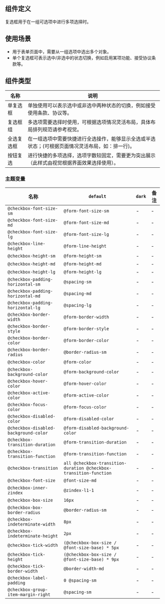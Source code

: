 ## 组件定义

复选框用于在一组可选项中进行多项选择时。

## 使用场景

- 用于表单页面中，需要从一组选项中选出多个对象。  
- 单个复选框可表示选中/非选中的状态切换，例如启用某项功能、接受协议条款等。

## 组件类型

| 名称 | 说明  |
| --- | ---  |
| 单复选框 | 单独使用可以表示选中或非选中两种状态的切换，例如接受使用条款、协议等。|
| 复选框组 | 多选项需要选择时使用，可根据选项情况灵活布局，具体布局排列规范请参考视觉。|
| 全选复选框 | 在一组选项中需要快捷进行全选操作，能够显示全选或半选状态；(可根据页面情况灵活布局，如：排一行)。|
| 按钮复选 | 进行快捷的多项选择，选项字数较固定，需要更为突出展示（此样式由视觉根据界面效果选择使用）。|

### 主题变量

| 名称 | `default` | `dark` | 备注 |
| --- | --- | --- | --- |
| `@checkbox-font-size-sm` | `@form-font-size-sm` | - | - |
| `@checkbox-font-size-md` | `@form-font-size-md` | - | - |
| `@checkbox-font-size-lg` | `@form-font-size-lg` | - | - |
| `@checkbox-line-height` | `@form-line-height` | - | - |
| `@checkbox-height-sm` | `@form-height-sm` | - | - |
| `@checkbox-height-md` | `@form-height-md` | - | - |
| `@checkbox-height-lg` | `@form-height-lg` | - | - |
| `@checkbox-padding-horizontal-sm` | `@spacing-sm` | - | - |
| `@checkbox-padding-horizontal-md` | `@spacing-md` | - | - |
| `@checkbox-padding-horizontal-lg` | `@spacing-lg` | - | - |
| `@checkbox-border-width` | `@form-border-width` | - | - |
| `@checkbox-border-style` | `@form-border-style` | - | - |
| `@checkbox-border-color` | `@form-border-color` | - | - |
| `@checkbox-border-radius` | `@border-radius-sm` | - | - |
| `@checkbox-color` | `@form-color` | - | - |
| `@checkbox-background-color` | `@form-background-color` | - | - |
| `@checkbox-hover-color` | `@form-hover-color` | - | - |
| `@checkbox-active-color` | `@form-active-color` | - | - |
| `@checkbox-focus-color` | `@form-focus-color` | - | - |
| `@checkbox-disabled-color` | `@form-disabled-color` | - | - |
| `@checkbox-disabled-background-color` | `@form-disabled-background-color` | - | - |
| `@checkbox-transition-duration` | `@form-transition-duration` | - | - |
| `@checkbox-transition-function` | `@form-transition-function` | - | - |
| `@checkbox-transition` | `all @checkbox-transition-duration @checkbox-transition-function` | - | - |
| `@checkbox-font-size` | `@font-size-md` | - | - |
| `@checkbox-inner-zindex` | `@zindex-l1-1` | - | - |
| `@checkbox-box-size` | `16px` | - | - |
| `@checkbox-box-border-radius` | `@border-radius-sm` | - | - |
| `@checkbox-indeterminate-width` | `8px` | - | - |
| `@checkbox-indeterminate-height` | `2px` | - | - |
| `@checkbox-tick-width` | `(@checkbox-box-size / @font-size-base) * 5px` | - | - |
| `@checkbox-tick-height` | `(@checkbox-box-size / @font-size-base) * 9px` | - | - |
| `@checkbox-tick-border-width` | `@border-width-md` | - | - |
| `@checkbox-label-padding` | `0 @spacing-sm` | - | - |
| `@checkbox-group-item-margin-right` | `@spacing-sm` | - | - |
